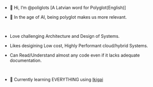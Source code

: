 - 👋 Hi, I’m @poliglots [A Latvian word for Polyglot(English)] 
- 👀 In the age of AI, being polyglot makes us more relevant.
  
  &nbsp;
  
- Love challenging Architecture and Design of Systems.
- Likes desigining Low cost, Highly Performant cloud/hybrid Systems.
- Can Read/Understand almost any code even if it lacks adequate documentation.
  
  &nbsp;
  
- 🌱 Currently learning EVERYTHING using [Ikigai](https://en.wikipedia.org/wiki/Ikigai)

  

<!---
poliglots/poliglots is a ✨ special ✨ repository because its `README.md` (this file) appears on your GitHub profile.
You can click the Preview link to take a look at your changes.
--->

